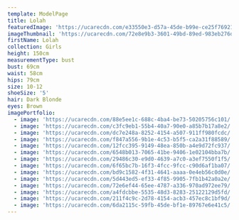 ```yaml
---
template: ModelPage
title: Lolah
featuredImage: 'https://ucarecdn.com/e33550e3-d57a-45de-b99e-ce25f76921d5/'
imageThumbnail: 'https://ucarecdn.com/72e8e9b3-3601-49bd-89ed-983eb276d5eb/'
firstName: Lolah
collection: Girls
height: 150cm
measurementType: bust
bust: 69cm
waist: 58cm
hips: 79cm
size: 10-12
shoeSize: '5'
hair: Dark Blonde
eyes: Brown
imagePortfolio:
  - image: 'https://ucarecdn.com/88e5ee1c-688c-4ba4-be73-50205756c101/'
  - image: 'https://ucarecdn.com/c3fc9eb1-55b4-40a7-90e0-a85b7b17a8e2/'
  - image: 'https://ucarecdn.com/dc7e248a-8252-4154-a507-911ff980fcdc/'
  - image: 'https://ucarecdn.com/f847a556-9b1e-4c53-b5f5-ca2a31f88589/'
  - image: 'https://ucarecdn.com/12fcc395-9149-48ea-850b-a4e9d72fc937/'
  - image: 'https://ucarecdn.com/6548b013-7065-41be-9406-1e02104bba7b/'
  - image: 'https://ucarecdn.com/29486c30-e9d0-4639-a7c0-a3ef7550f1f5/'
  - image: 'https://ucarecdn.com/6f65bc7b-16f3-4fcc-9fcc-c90d6af1ba07/'
  - image: 'https://ucarecdn.com/bd9c1582-4f31-4641-aaaa-0e4eb56c0d0e/'
  - image: 'https://ucarecdn.com/5d443ed5-ef33-4f85-9905-7fb1b42a0a2e/'
  - image: 'https://ucarecdn.com/72e6ef44-65ee-4787-a336-970ad972ee79/'
  - image: 'https://ucarecdn.com/a4fdcbbe-5535-48d3-8283-25122129d5fd/'
  - image: 'https://ucarecdn.com/211f4c9c-2d78-4154-acb3-457ec8c1bf9d/'
  - image: 'https://ucarecdn.com/6da2115c-59fb-45de-bf1e-89767e6e41c5/'
---
```


